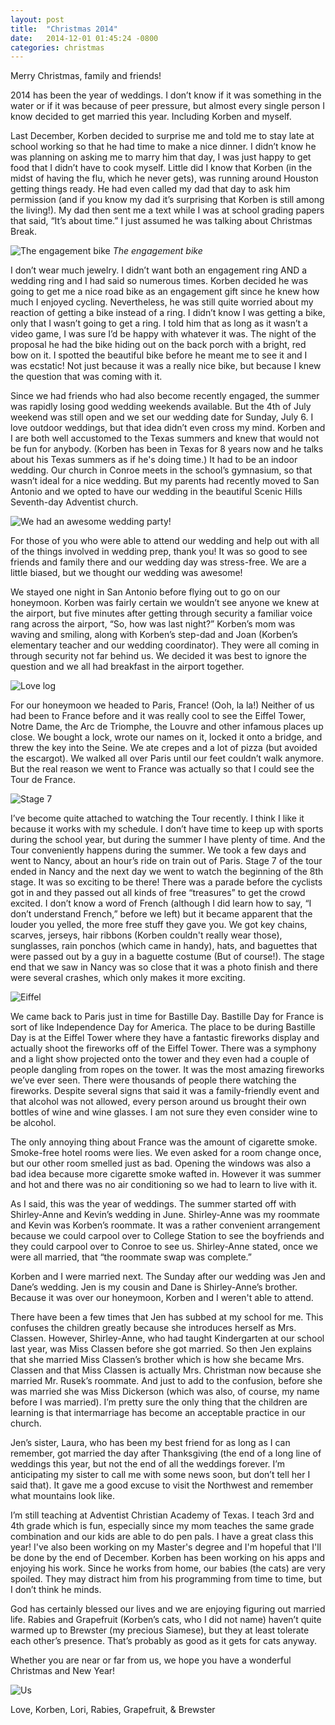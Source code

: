 ```yaml
---
layout: post
title:  "Christmas 2014"
date:   2014-12-01 01:45:24 -0800
categories: christmas
---
```


Merry Christmas, family and friends!

2014 has been the year of weddings. I don’t know if it was something in the water or if it was because of peer pressure, but almost every single person I know decided to get married this year. Including Korben and myself. 

Last December, Korben decided to surprise me and told me to stay late at school working so that he had time to make a nice dinner. I didn’t know he was planning on asking me to marry him that day, I was just happy to get food that I didn’t have to cook myself. Little did I know that Korben (in the midst of having the flu, which he never gets), was running around Houston getting things ready. He had even called my dad that day to ask him permission (and if you know my dad it’s surprising that Korben is still among the living!). My dad then sent me a text while I was at school grading papers that said, “It’s about time.” I just assumed he was talking about Christmas Break.

![The engagement bike](/assets/images/2014/kiss-bike.jpeg)
*The engagement bike*

I don’t wear much jewelry. I didn’t want both an engagement ring AND a wedding ring and I had said so numerous times. Korben decided he was going to get me a nice road bike as an engagement gift since he knew how much I enjoyed cycling. Nevertheless, he was still quite worried about my reaction of getting a bike instead of a ring. I didn’t know I was getting a bike, only that I wasn’t going to get a ring. I told him that as long as it wasn’t a video game, I was sure I’d be happy with whatever it was. The night of the proposal he had the bike hiding out on the back porch with a bright, red bow on it. I spotted the beautiful bike before he meant me to see it and I was ecstatic! Not just because it was a really nice bike, but because I knew the question that was coming with it.

Since we had friends who had also become recently engaged, the summer was rapidly losing good wedding weekends available. But the 4th of July weekend was still open and we set our wedding date for Sunday, July 6. I love outdoor weddings, but that idea didn’t even cross my mind. Korben and I are both well accustomed to the Texas summers and knew that would not be fun for anybody. (Korben has been in Texas for 8 years now and he talks about his Texas summers as if he's doing time.) It had to be an indoor wedding. Our church in Conroe meets in the school’s gymnasium, so that wasn’t ideal for a nice wedding. But my parents had recently moved to San Antonio and we opted to have our wedding in the beautiful Scenic Hills Seventh-day Adventist church.



![We had an awesome wedding party!](/assets/images/2014/wedding-party.jpeg)

For those of you who were able to attend our wedding and help out with all of the things involved in wedding prep, thank you! It was so good to see friends and family there and our wedding day was stress-free. We are a little biased, but we thought our wedding was awesome!

We stayed one night in San Antonio before flying out to go on our honeymoon. Korben was fairly certain we wouldn’t see anyone we knew at the airport, but five minutes after getting through security a familiar voice rang across the airport, “So, how was last night?” Korben’s mom was waving and smiling, along with Korben’s step-dad and Joan (Korben’s elementary teacher and our wedding coordinator). They were all coming in through security not far behind us. We decided it was best to ignore the question and we all had breakfast in the airport together.

![Love log](/assets/images/2014/love-lock.jpeg)

For our honeymoon we headed to Paris, France! (Ooh, la la!) Neither of us had been to France before and it was really cool to see the Eiffel Tower, Notre Dame, the Arc de Triomphe, the Louvre and other infamous places up close. We bought a lock, wrote our names on it, locked it onto a bridge, and threw the key into the Seine. We ate crepes and a lot of pizza (but avoided the escargot). We walked all over Paris until our feet couldn’t walk anymore. But the real reason we went to France was actually so that I could see the Tour de France.


![Stage 7](/assets/images/2014/stage-7.gif)

I’ve become quite attached to watching the Tour recently. I think I like it because it works with my schedule. I don’t have time to keep up with sports during the school year, but during the summer I have plenty of time. And the Tour conveniently happens during the summer. We took a few days and went to Nancy, about an hour’s ride on train out of Paris. Stage 7 of the tour ended in Nancy and the next day we went to watch the beginning of the 8th stage. It was so exciting to be there! There was a parade before the cyclists got in and they passed out all kinds of free “treasures” to get the crowd excited. I don’t know a word of French (although I did learn how to say, “I don’t understand French,” before we left) but it became apparent that the louder you yelled, the more free stuff they gave you. We got key chains, scarves, jerseys, hair ribbons (Korben couldn't really wear those), sunglasses, rain ponchos (which came in handy), hats, and baguettes that were passed out by a guy in a baguette costume (But of course!). The stage end that we saw in Nancy was so close that it was a photo finish and there were several crashes, which only makes it more exciting.

![Eiffel](/assets/images/2014/eiffel.gif)

We came back to Paris just in time for Bastille Day. Bastille Day for France is sort of like Independence Day for America. The place to be during Bastille Day is at the Eiffel Tower where they have a fantastic fireworks display and actually shoot the fireworks off of the Eiffel Tower. There was a symphony and a light show projected onto the tower and they even had a couple of people dangling from ropes on the tower. It was the most amazing fireworks we’ve ever seen. There were thousands of people there watching the fireworks. Despite several signs that said it was a family-friendly event and that alcohol was not allowed, every person around us brought their own bottles of wine and wine glasses. I am not sure they even consider wine to be alcohol. 

The only annoying thing about France was the amount of cigarette smoke. Smoke-free hotel rooms were lies. We even asked for a room change once, but our other room smelled just as bad. Opening the windows was also a bad idea because more cigarette smoke wafted in. However it was summer and hot and there was no air conditioning so we had to learn to live with it.

As I said, this was the year of weddings. The summer started off with Shirley-Anne and Kevin’s wedding in June. Shirley-Anne was my roommate and Kevin was Korben’s roommate. It was a rather convenient arrangement because  we could carpool over to College Station to see the boyfriends and they could carpool over to Conroe to see us. Shirley-Anne stated, once we were all married, that “the roommate swap was complete.” 

Korben and I were married next. The Sunday after our wedding was Jen and Dane’s wedding. Jen is my cousin and Dane is Shirley-Anne’s brother. Because it was over our honeymoon, Korben and I weren't able to attend.

There have been a few times that Jen has subbed at my school for me. This confuses the children greatly because she introduces herself as Mrs. Classen. However, Shirley-Anne, who had taught Kindergarten at our school last year, was Miss Classen before she got married. So then Jen explains that she married Miss Classen’s brother  which is how she became Mrs. Classen and that Miss Classen is actually Mrs. Christman now because she married Mr. Rusek’s roommate. And just to add to the confusion, before she was married she was Miss Dickerson (which was also, of course, my name before I was married). I’m pretty sure the only thing that the children are learning is that intermarriage has become an acceptable practice in our church.

Jen’s sister, Laura, who has been my best friend for as long as I can remember, got married the day after Thanksgiving (the end of a long line of weddings this year, but not the end of all the weddings forever. I’m anticipating my sister to call me with some news soon, but don’t tell her I said that). It gave me a good excuse to visit the Northwest and remember what mountains look like.

I’m still teaching at Adventist Christian Academy of Texas. I teach 3rd and 4th grade which is fun, especially since my mom teaches the same grade combination and our kids are able to do pen pals. I have a great class this year! I've also been working on my Master's degree and I'm hopeful that I'll be done by the end of December. Korben has been working on his apps and enjoying his work. Since he works from home, our babies (the cats) are very spoiled. They may distract him from his programming from time to time, but I don’t think he minds.

God has certainly blessed our lives and we are enjoying figuring out married life. Rabies and Grapefruit (Korben’s cats, who I did not name) haven’t quite warmed up to Brewster (my precious Siamese), but they at least tolerate each other’s presence. That’s probably as good as it gets for cats anyway. 

Whether you are near or far from us, we hope you have a wonderful Christmas and New Year!

![Us](/assets/images/2014/tower.jpeg)

Love,
Korben, Lori, Rabies, Grapefruit, & Brewster